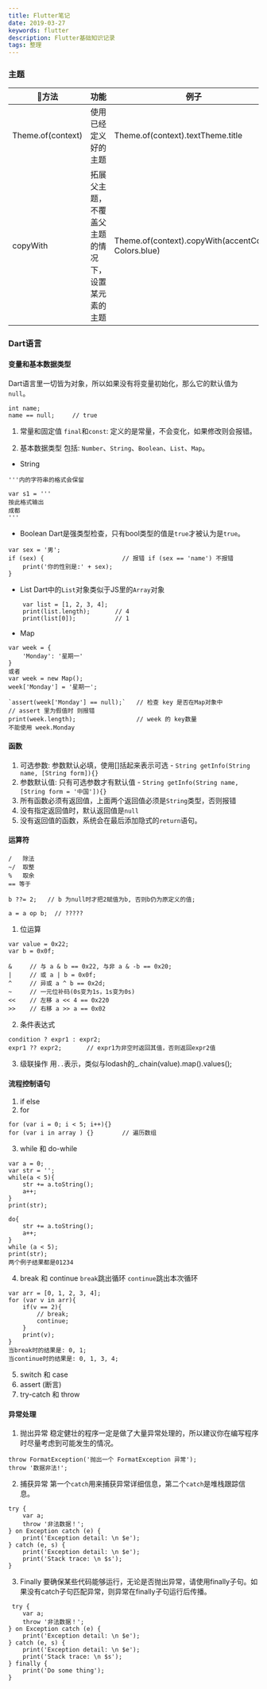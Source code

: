```yaml
---
title: Flutter笔记
date: 2019-03-27
keywords: flutter
description: Flutter基础知识记录
tags: 整理
---
```


### 主题
方法 | 功能 | 例子
-|-|-
Theme.of(context) | 使用已经定义好的主题 | Theme.of(context).textTheme.title
copyWith | 拓展父主题，不覆盖父主题的情况下，设置某元素的主题 | Theme.of(context).copyWith(accentColor: Colors.blue)

### Dart语言

#### 变量和基本数据类型

Dart语言里一切皆为对象，所以如果没有将变量初始化，那么它的默认值为`null`。
```
int name;
name == null;     // true
```

1. 常量和固定值
`final`和`const`: 定义的是常量，不会变化，如果修改则会报错。

2. 基本数据类型
包括: `Number`、`String`、`Boolean`、`List`、`Map`。

+ String
```
'''内的字符串的格式会保留

var s1 = '''
按此格式输出
成都
'''
```

+ Boolean
Dart是强类型检查，只有bool类型的值是`true`才被认为是`true`。
```
var sex = '男';
if (sex) {                      // 报错 if (sex == 'name') 不报错
    print('你的性别是:' + sex);
}
```

+ List
Dart中的`List`对象类似于JS里的`Array`对象
```
    var list = [1, 2, 3, 4];
    print(list.length);       // 4
    print(list[0]);           // 1
```

+ Map
```
var week = {
    'Monday': '星期一'
}
或者
var week = new Map();
week['Monday'] = '星期一';

`assert(week['Monday'] == null);`   // 检查 key 是否在Map对象中
// assert 里为假值时 则报错
print(week.length);                 // week 的 key数量
不能使用 week.Monday
```

#### 函数

1. 可选参数: 参数默认必填，使用[]括起来表示可选 - `String getInfo(String name, [String form]){}`
2. 参数默认值: 只有可选参数才有默认值 - `String getInfo(String name, [String form = '中国']){}`
3. 所有函数必须有返回值，上面两个返回值必须是`String`类型，否则报错
4. 没有指定返回值时，默认返回值是`null`
5. 没有返回值的函数，系统会在最后添加隐式的`return`语句。


#### 运算符

```
/   除法
~/  取整
%   取余
== 等于

b ??= 2;   // b 为null时才把2赋值为b, 否则b仍为原定义的值;

a = a op b;  // ?????

```
1. 位运算
```
var value = 0x22;
var b = 0x0f;

&     // 与 a & b == 0x22, 与非 a & -b == 0x20;
|     // 或 a | b = 0x0f;
^     // 异或 a ^ b == 0x2d;
~     // 一元位补码(0s变为1s，1s变为0s)
<<    // 左移 a << 4 == 0x220
>>    // 右移 a >> a == 0x02
```

2. 条件表达式
```
condition ? expr1 : expr2;
expr1 ?? expr2;       // expr1为非空时返回其值，否则返回expr2值
```

3. 级联操作
用`..`表示，类似与lodash的_.chain(value).map().values();

#### 流程控制语句

1. if else
2. for
```
for (var i = 0; i < 5; i++){}
for (var i in array ) {}        // 遍历数组
```

3. while 和 do-while
```
var a = 0;
var str = '';
while(a < 5){
    str += a.toString();
    a++;
}
print(str);

do{
    str += a.toString();
    a++;
}
while (a < 5);
print(str);
两个例子结果都是01234
```

4. break 和 continue
`break`跳出循环
`continue`跳出本次循环
```
var arr = [0, 1, 2, 3, 4];
for (var v in arr){
    if(v == 2){
        // break;
        continue;
    }
    print(v);
}
当break时的结果是: 0, 1;
当continue时的结果是: 0, 1, 3, 4;
```
5. switch 和 case
6. assert (断言)
7. try-catch 和 throw

#### 异常处理

1. 抛出异常
稳定健壮的程序一定是做了大量异常处理的，所以建议你在编写程序时尽量考虑到可能发生的情况。
```
throw FormatException('抛出一个 FormatException 异常');
throw '数据非法!';
```

2. 捕获异常
第一个`catch`用来捕获异常详细信息，第二个`catch`是堆栈跟踪信息。
```
try {
    var a;
    throw '非法数据！';
} on Exception catch (e) {
    print('Exception detail: \n $e');
} catch (e, s) {
    print('Exception detail: \n $e');
    print('Stack trace: \n $s');
}
```

3. Finally
要确保某些代码能够运行，无论是否抛出异常，请使用finally子句。如果没有catch子句匹配异常，则异常在finally子句运行后传播。
```
 try {
    var a;
    throw '非法数据！';
} on Exception catch (e) {
    print('Exception detail: \n $e');
} catch (e, s) {
    print('Exception detail: \n $e');
    print('Stack trace: \n $s');
} finally {
    print('Do some thing');
}
```